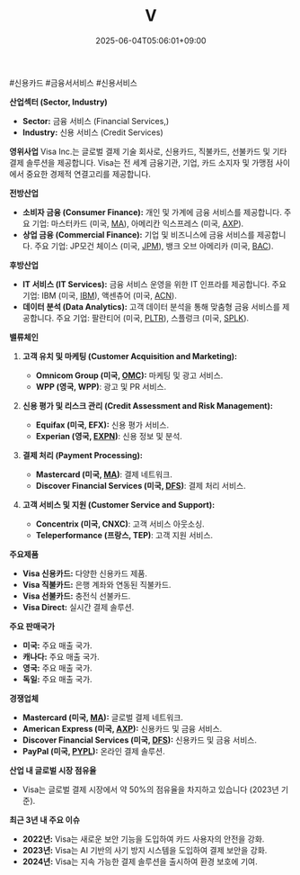 ﻿---
title: "V"
date: 2025-06-04T05:06:01+09:00
lastmod: 2025-06-04T05:06:01+09:00
type: docs
sidebar:
  open: true
weight: 925
---
<div style="display:none">
  <meta property="article:published_time" content="2025-06-03T20:06:01Z" />
  <meta property="article:modified_time" content="2025-06-03T20:06:01Z" />
</div>
#신용카드 #금융서서비스 #신용서비스 

**산업섹터 (Sector, Industry)**

- **Sector:** 금융 서비스 (Financial Services,)
- **Industry:** 신용 서비스 (Credit Services)

**영위사업** Visa Inc.는 글로벌 결제 기술 회사로, 신용카드, 직불카드, 선불카드 및 기타 결제 솔루션을 제공합니다. Visa는 전 세계 금융기관, 기업, 카드 소지자 및 가맹점 사이에서 중요한 경제적 연결고리를 제공합니다.

**전방산업**

- **소비자 금융 (Consumer Finance):** 개인 및 가계에 금융 서비스를 제공합니다. 주요 기업: 마스터카드 (미국, [MA](/company-analysis/ma/)), 아메리칸 익스프레스 (미국, [AXP](/company-analysis/axp/)).
- **상업 금융 (Commercial Finance):** 기업 및 비즈니스에 금융 서비스를 제공합니다. 주요 기업: JP모건 체이스 (미국, [JPM](/company-analysis/jpm/)), 뱅크 오브 아메리카 (미국, [BAC](/company-analysis/bac/)).

**후방산업**

- **IT 서비스 (IT Services):** 금융 서비스 운영을 위한 IT 인프라를 제공합니다. 주요 기업: IBM (미국, [IBM](/company-analysis/ibm/)), 액센츄어 (미국, [ACN](/company-analysis/acn/)).
- **데이터 분석 (Data Analytics):** 고객 데이터 분석을 통해 맞춤형 금융 서비스를 제공합니다. 주요 기업: 팔란티어 (미국, [PLTR](/company-analysis/pltr/)), 스플렁크 (미국, [SPLK](/company-analysis/splk/)).

**밸류체인**

1. **고객 유치 및 마케팅 (Customer Acquisition and Marketing):**
    
    - **Omnicom Group (미국, [OMC](/company-analysis/omc/)):** 마케팅 및 광고 서비스.
    - **WPP (영국, WPP)**: 광고 및 PR 서비스.
2. **신용 평가 및 리스크 관리 (Credit Assessment and Risk Management):**
    
    - **Equifax (미국, EFX):** 신용 평가 서비스.
    - **Experian (영국, [EXPN](/company-analysis/expn/))**: 신용 정보 및 분석.
3. **결제 처리 (Payment Processing):**
    
    - **Mastercard (미국, [MA](/company-analysis/ma/))**: 결제 네트워크.
    - **Discover Financial Services (미국, [DFS](/company-analysis/dfs/))**: 결제 처리 서비스.
4. **고객 서비스 및 지원 (Customer Service and Support):**
    
    - **Concentrix (미국, CNXC)**: 고객 서비스 아웃소싱.
    - **Teleperformance (프랑스, TEP)**: 고객 지원 서비스.

**주요제품**

- **Visa 신용카드:** 다양한 신용카드 제품.
- **Visa 직불카드:** 은행 계좌와 연동된 직불카드.
- **Visa 선불카드:** 충전식 선불카드.
- **Visa Direct:** 실시간 결제 솔루션.

**주요 판매국가**

- **미국:** 주요 매출 국가.
- **캐나다:** 주요 매출 국가.
- **영국:** 주요 매출 국가.
- **독일:** 주요 매출 국가.

**경쟁업체**

- **Mastercard (미국, [MA](/company-analysis/ma/)):** 글로벌 결제 네트워크.
- **American Express (미국, [AXP](/company-analysis/axp/)):** 신용카드 및 금융 서비스.
- **Discover Financial Services (미국, [DFS](/company-analysis/dfs/)):** 신용카드 및 금융 서비스.
- **PayPal (미국, [PYPL](/company-analysis/pypl/)):** 온라인 결제 솔루션.

**산업 내 글로벌 시장 점유율**

- Visa는 글로벌 결제 시장에서 약 50%의 점유율을 차지하고 있습니다 (2023년 기준).

**최근 3년 내 주요 이슈**

- **2022년:** Visa는 새로운 보안 기능을 도입하여 카드 사용자의 안전을 강화.
- **2023년:** Visa는 AI 기반의 사기 방지 시스템을 도입하여 결제 보안을 강화.
- **2024년:** Visa는 지속 가능한 결제 솔루션을 출시하여 환경 보호에 기여.

